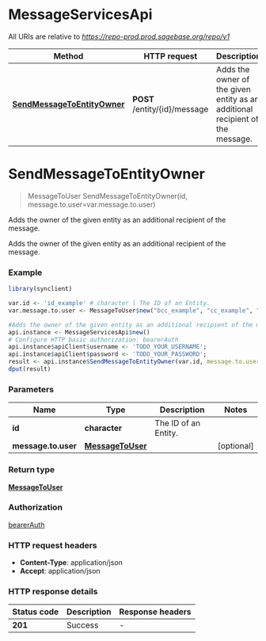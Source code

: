 # MessageServicesApi

All URIs are relative to *https://repo-prod.prod.sagebase.org/repo/v1*

Method | HTTP request | Description
------------- | ------------- | -------------
[**SendMessageToEntityOwner**](MessageServicesApi.md#SendMessageToEntityOwner) | **POST** /entity/{id}/message | Adds the owner of the given entity as an additional recipient of the message.


# **SendMessageToEntityOwner**
> MessageToUser SendMessageToEntityOwner(id, message.to.user=var.message.to.user)

Adds the owner of the given entity as an additional recipient of the message.

Adds the owner of the given entity as an additional recipient of the message. 

### Example
```R
library(synclient)

var.id <- 'id_example' # character | The ID of an Entity.
var.message.to.user <- MessageToUser$new("bcc_example", "cc_example", "createdBy_example", "createdOn_example", "fileHandleId_example", "id_example", "inReplyTo_example", "inReplyToRoot_example", "isNotificationMessage_example", "notificationUnsubscribeEndpoint_example", list("recipients_example"), "subject_example", "to_example", "userProfileSettingEndpoint_example", "withProfileSettingLink_example", "withUnsubscribeLink_example") # MessageToUser | 

#Adds the owner of the given entity as an additional recipient of the message.
api.instance <- MessageServicesApi$new()
# Configure HTTP basic authorization: bearerAuth
api.instance$apiClient$username <- 'TODO_YOUR_USERNAME';
api.instance$apiClient$password <- 'TODO_YOUR_PASSWORD';
result <- api.instance$SendMessageToEntityOwner(var.id, message.to.user=var.message.to.user)
dput(result)
```

### Parameters

Name | Type | Description  | Notes
------------- | ------------- | ------------- | -------------
 **id** | **character**| The ID of an Entity. | 
 **message.to.user** | [**MessageToUser**](MessageToUser.md)|  | [optional] 

### Return type

[**MessageToUser**](MessageToUser.md)

### Authorization

[bearerAuth](../README.md#bearerAuth)

### HTTP request headers

 - **Content-Type**: application/json
 - **Accept**: application/json

### HTTP response details
| Status code | Description | Response headers |
|-------------|-------------|------------------|
| **201** | Success |  -  |

